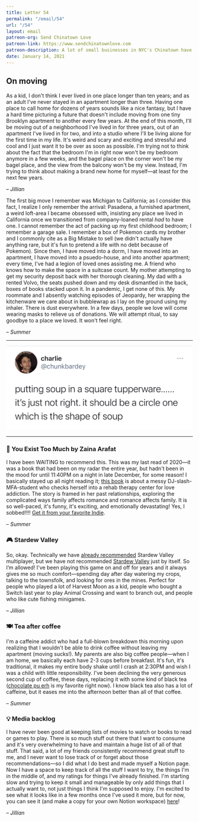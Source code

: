 ```yaml
---
title: Letter 54
permalink: "/email/54"
url: "/54"
layout: email
patreon-org: Send Chinatown Love
patreon-link: https://www.sendchinatownlove.com
patreon-description: A lot of small businesses in NYC's Chinatown have been struggling in the past year because of the pandemic. Send Chinatown Love is helping those businesses stay afloat and gifting meals to people in need.
date: January 14, 2021
---
```


## On moving

As a kid, I don't think I ever lived in one place longer than ten years; and as an adult I've never stayed in an apartment longer than three. Having one place to call home for dozens of years sounds like a nice fantasy, but I have a hard time picturing a future that doesn't include moving from one tiny Brooklyn apartment to another every few years. At the end of this month, I'll be moving out of a neighborhood I've lived in for three years, out of an apartment I've lived in for two, and into a studio where I'll be living alone for the first time in my life. It's weird and scary and exciting and stressful and cool and I just want it to be over as soon as possible. I'm trying not to think about the fact that the bedroom I'm in right now won't be my bedroom anymore in a few weeks, and the bagel place on the corner won't be my bagel place, and the view from the balcony won't be my view. Instead, I'm trying to think about making a brand new home for myself—at least for the next few years.

– *Jillian*

The first big move I remember was Michigan to California; as I consider this fact, I realize I only remember the arrival: Pasadena, a furnished apartment, a weird loft-area I became obsessed with, insisting any place we lived in California once we transitioned from company-loaned rental *had* to have one. I cannot remember the act of packing up my first childhood bedroom; I remember a garage sale. I remember a box of Pokemon cards my brother and I commonly cite as a Big Mistake to sell (we didn't actually have anything rare, but it's fun to pretend a life with no debt because of Pokemon). Since then, I have moved into a dorm, I have moved into an apartment, I have moved into a psuedo-house, and into another apartment; every time, I've had a legion of loved ones assisting me. A friend who knows how to make the space in a suitcase count. My mother attempting to get my security deposit back with her thorough cleaning. My dad with a rented Volvo, the seats pushed down and my desk dismantled in the back, boxes of books stacked upon it. In a pandemic, I get none of this. My roommate and I absently watching episodes of Jeopardy, her wrapping the kitchenware we care about in bubblewrap as I lay on the ground using my inhaler. There is dust everywhere. In a few days, people we love will come wearing masks to relieve us of donations. We will attempt ritual, to say goodbye to a place we loved. It won't feel right.

– *Summer*

<hr>

<a href="https://twitter.com/chunkbardey/status/1346645407229747200?s=12">
  <img src="/assets/images/tweets/54.jpeg" class="tweet">
</a>

<hr>

### 📖 You Exist Too Much by Zaina Arafat

I have been WAITING to recommend this. This was my last read of 2020—it was a book that had been on my radar the entire year, but hadn't been in the mood for until 11:40PM on a night in late December, for some reason! I basically stayed up all night reading it; [this book](https://books.catapult.co/products/you-exist-too-much-a-novel-by-zaina-arafat) is about a messy DJ-slash-MFA-student who checks herself into a rehab therapy center for love addiction. The story is framed in her past relationships, exploring the complicated ways family affects romance and romance affects family. It is so well-paced, it's funny, it's exciting, and emotionally devastating! Yes, I sobbed!!!!  [Get it from your favorite Indie](https://www.indiebound.org/book/9781948226509).

– *Summer*

### 🎮 Stardew Valley

So, okay. Technically we have [already recommended](https://letterstosummer.com/3) Stardew Valley multiplayer, but we have not recommended [Stardew Valley](https://www.stardewvalley.net) just by itself. So I’m allowed! I've been playing this game on and off for years and it always gives me so much comfort—spending day after day watering my crops, talking to the townsfolk, and looking for ores in the mines. Perfect for people who played a lot of Harvest Moon as a kid, people who bought a Switch last year to play Animal Crossing and want to branch out, and people who like cute fishing minigames.

– *Jillian*

### 🍽️ Tea after coffee

I'm a caffeine addict who had a full-blown breakdown this morning upon realizing that I wouldn't be able to drink coffee without leaving my apartment (moving sucks!). My parents are also big coffee people—when I am home, we basically each have 2-3 cups before breakfast. It's fun, it's traditional, it makes my entire body shake until I crash at 2:30PM and wish I was a child with little responsibility. I've been declining the very generous second cup of coffee, these days, replacing it with some kind of black tea ([chocolate pu erh](https://shop.numitea.com/Chocolate-Puerh/p/NUMIS-10360&c=NumiTeaStore@ByType@Indulgent) is my favorite right now). I know black tea also has a lot of caffeine, but it eases me into the afternoon better than all of that coffee.

– *Summer*

### 💡 Media backlog

I have never been good at keeping lists of movies to watch or books to read or games to play. There is so much stuff out there that I want to consume and it's very overwhelming to have and maintain a huge list of all of that stuff. That said, a lot of my friends consistently recommend great stuff to me, and I never want to lose track of or forget about those recommendations—so I did what I do best and made myself a Notion page. Now I have a space to keep track of all the stuff I want to try, the things I'm in the middle of, and my ratings for things I've already finished. I'm starting slow and trying to keep it small and manageable by only add things that I actually want to, not just things I think I'm supposed to enjoy. I'm excited to see what it looks like in a few months once I've used it more, but for now, you can see it (and make a copy for your own Notion workspace) [here](https://www.notion.so/ff069a9e791345dcb0d4a364bd9a632f)!

– *Jillian*

